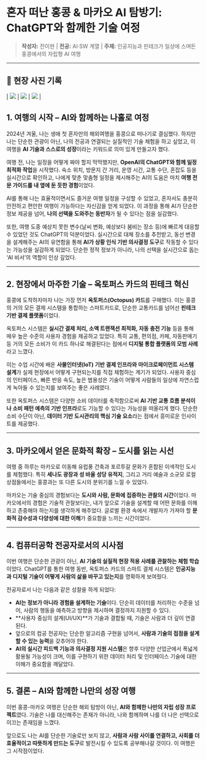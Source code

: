 # 혼자 떠난 홍콩 & 마카오 AI 탐방기: ChatGPT와 함께한 기술 여정

> **작성자:** 전이현 | **전공:** AI·SW 계열 | **주제:** 인공지능과 핀테크가 일상에 스며든 홍콩에서의 자립형 AI 여행

---  
## 📸 현장 사진 기록

| ![](./imag/hk2.jpg) | ![](./imag/hk3.jpg) | ![](./imag/hk4.jpg) | 


## 1. 여행의 시작 – AI와 함께하는 나홀로 여정

2024년 겨울, 나는 생애 첫 혼자만의 해외여행을 홍콩으로 떠나기로 결심했다. 하지만 나는 단순한 관광이 아닌, 나의 전공과 연결되는 실질적인 기술 체험을 하고 싶었고, 이 여행을 **AI 기술과 스스로의 성장**이라는 키워드로 의미 있게 만들고자 했다. 

여행 전, 나는 일정을 어떻게 짜야 할지 막막했지만, **OpenAI의 ChatGPT와 함께 일정 최적화 작업**을 시작했다. 숙소 위치, 방문지 간 거리, 운영 시간, 교통 수단, 혼잡도 등을 실시간으로 확인하고, 나에게 맞춘 맞춤형 일정을 제시해주는 AI의 도움은 마치 **여행 전문 가이드를 내 옆에 둔 듯한 경험**이었다. 

AI를 통해 나는 효율적이면서도 즐거운 여행 일정을 구성할 수 있었고, 혼자서도 충분히 안전하고 편안한 여행이 가능하다는 자신감을 얻게 되었다. 이 과정을 통해 AI가 단순한 정보 제공을 넘어, **나의 선택을 도와주는 동반자**가 될 수 있다는 점을 실감했다.

또한, 여행 도중 예상치 못한 변수(날씨 변화, 예상보다 붐비는 장소 등)에 빠르게 대응할 수 있었던 것도 ChatGPT의 덕분이었다. 실시간으로 대체 장소를 추천받고, 동선 변경을 설계해주는 AI의 유연함을 통해 **AI가 상황 인식 기반 의사결정 도구**로 작동할 수 있다는 가능성을 실감하게 되었다. 단순한 정적 정보가 아니라, 나의 선택을 실시간으로 돕는 ‘AI 비서’의 역할이 인상 깊었다.

---

## 2. 현장에서 마주한 기술 – 옥토퍼스 카드의 핀테크 혁신

홍콩에 도착하자마자 나는 가장 먼저 **옥토퍼스(Octopus) 카드**를 구매했다. 이는 홍콩의 거의 모든 결제 시스템을 통합하는 스마트카드로, 단순한 교통카드를 넘어선 **핀테크 기반 결제 플랫폼**이었다.

옥토퍼스 시스템은 **실시간 결제 처리, 소액 트랜잭션 최적화, 자동 충전 기능** 등을 통해 매우 높은 수준의 사용자 경험을 제공하고 있었다. 특히 교통, 편의점, 카페, 자동판매기 등 거의 모든 소비가 이 카드 하나로 해결된다는 점에서 **디지털 통합 플랫폼의 모범 사례**라고 느꼈다.

이는 수업 시간에 배운 **사물인터넷(IoT) 기반 결제 인프라와 마이크로페이먼트 시스템 설계**가 실제 현장에서 어떻게 구현되는지를 직접 체험하는 계기가 되었다. 사용자 중심의 인터페이스, 빠른 반응 속도, 높은 범용성은 기술이 어떻게 사람들의 일상에 자연스럽게 녹아들 수 있는지를 보여주는 좋은 사례였다.

또한 옥토퍼스 시스템은 다양한 소비 데이터를 축적함으로써 **AI 기반 교통 흐름 분석이나 소비 패턴 예측의 기반 인프라**로도 기능할 수 있다는 가능성을 떠올리게 했다. 단순한 소비 수단이 아닌, **데이터 기반 도시관리의 핵심 기술 요소**라는 점에서 흥미로운 인사이트를 제공했다.

---

## 3. 마카오에서 얻은 문화적 확장 – 도시를 읽는 시선

여행 중 하루는 마카오로 이동해 유럽풍 건축과 포르투갈 문화가 혼합된 이색적인 도시를 체험했다. 특히 **세나도 광장과 성 바울 성당 유적지**, 그리고 거리 예술과 소규모 로컬 상점들에서는 홍콩과는 또 다른 도시의 분위기를 느낄 수 있었다.

마카오는 기술 중심의 경험보다는 **도시와 사람, 문화에 집중하는 관찰의 시간**이었다. 마카오에서의 경험은 기술적 관찰보다는, 내가 앞으로 기술을 설계할 때 어떤 문화를 이해하고 존중해야 하는지를 생각하게 해주었다. 글로벌 환경 속에서 개발자가 가져야 할 **문화적 감수성과 다양성에 대한 이해**가 중요함을 느끼는 시간이었다.

---

## 4. 컴퓨터공학 전공자로서의 시사점

이번 여행은 단순한 관광이 아닌, **AI 기술의 실질적 현장 적용 사례를 관찰하는 체험 학습**이었다. ChatGPT를 통한 여행 동반, 옥토퍼스 카드의 스마트 결제 시스템은 **인공지능과 디지털 기술이 어떻게 사람의 삶을 바꾸고 있는지**를 명확하게 보여줬다.

전공자로서 나는 다음과 같은 성찰을 하게 되었다:

- **AI는 정보가 아니라 경험을 설계하는 기술**이다. 단순히 데이터를 처리하는 수준을 넘어, 사람의 행동을 예측하고 방향을 제시하며 결정까지 지원할 수 있다.
- **사용자 중심의 설계(UI/UX)**가 기술과 결합될 때, 기술은 사람과 더 깊이 연결된다.
- 앞으로의 컴공 전공자는 단순한 알고리즘 구현을 넘어서, **사람과 기술의 접점을 설계할 수 있는 능력**을 갖추어야 한다.
- **AI의 실시간 피드백 기능과 의사결정 지원 시스템**은 향후 다양한 산업군에서 폭넓게 활용될 가능성이 크며, 이를 구현하기 위한 데이터 처리 및 인터페이스 기술에 대한 이해가 중요함을 깨달았다.

---

## 5. 결론 – AI와 함께한 나만의 성장 여행

이번 홍콩-마카오 여행은 단순한 해외 탐방이 아닌, **AI와 함께한 나만의 자립 성장 프로젝트**였다. 기술은 나를 대신해주는 존재가 아니라, 나와 함께하며 나를 더 나은 선택으로 이끄는 존재임을 느꼈다.

앞으로도 나는 AI를 단순한 기술로만 보지 않고, **사람과 사람 사이를 연결하고, 사회를 더 효율적이고 따뜻하게 만드는 도구**로 발전시킬 수 있도록 공부해나갈 것이다. 이 여행은 그 시작점이었다.